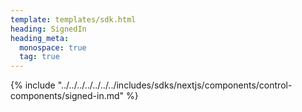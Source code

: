 ```yaml
---
template: templates/sdk.html
heading: SignedIn
heading_meta:
  monospace: true
  tag: true
---
```

{% include "../../../../../../../includes/sdks/nextjs/components/control-components/signed-in.md" %}
